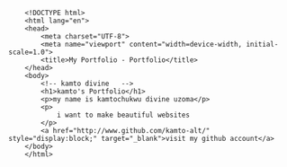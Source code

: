         <!DOCTYPE html>
        <html lang="en">
        <head>
            <meta charset="UTF-8">
            <meta name="viewport" content="width=device-width, initial-scale=1.0">
            <title>My Portfolio - Portfolio</title>
        </head>
        <body>
            <!-- kamto divine   -->
            <h1>kamto's Portfolio</h1>
            <p>my name is kamtochukwu divine uzoma</p>
            <p>
                i want to make beautiful websites
            </p>
            <a href="http://www.github.com/kamto-alt/" style="display:block;" target="_blank">visit my github account</a>
        </body>
        </html>
